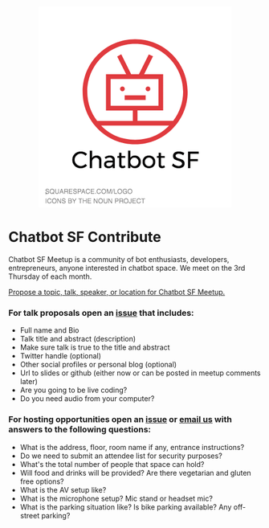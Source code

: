 <p align="center">
  <img src="logo/chatbotsf.png" alt="Chatbot SF" />  
</p>

# Chatbot SF Contribute

Chatbot SF Meetup is a community of bot enthusiasts, developers, entrepreneurs, anyone interested in chatbot space. We meet on the 3rd Thursday of each month.

[Propose a topic, talk, speaker, or location for Chatbot SF Meetup.](http://www.meetup.com/chatbotsf/)

### For talk proposals open an [issue](https://github.com/chatbotsf/chatbotsf/issues) that includes:

- Full name and Bio
- Talk title and abstract (description)
- Make sure talk is true to the title and abstract
- Twitter handle (optional)
- Other social profiles or personal blog (optional)
- Url to slides or github (either now or can be posted in meetup comments later)
- Are you going to be live coding?
- Do you need audio from your computer?

### For hosting opportunities open an [issue](https://github.com/chatbotsf/chatbotsf/issues) or [email us](mailto:team.chatbotsf@gmail.com) with answers to the following questions:

- What is the address, floor, room name if any, entrance instructions?
- Do we need to submit an attendee list for security purposes?
- What's the total number of people that space can hold?
- Will food and drinks will be provided? Are there vegetarian and gluten free options?
- What is the AV setup like?
- What is the microphone setup? Mic stand or headset mic?
- What is the parking situation like? Is bike parking available? Any off-street parking?
